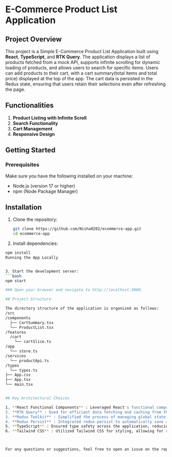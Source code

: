 # E-Commerce Product List Application

## Project Overview
This project is a Simple E-Commerce Product List Application built using **React**, **TypeScript**, and **RTK Query**. The application displays a list of products fetched from a mock API, supports infinite scrolling for dynamic loading of products, and allows users to search for specific items. Users can add products to their cart, with a cart summary(total items and total price) displayed at the top of the app. The cart data is persisted in the Redux state, ensuring that users retain their selections even after refreshing the page.

## Functionalities 
1. **Product Listing with Infinite Scroll**
2. **Search Functionality**
3. **Cart Management**
4. **Responsive Design**
 

## Getting Started

### Prerequisites
Make sure you have the following installed on your machine:
- Node.js (version 17 or higher)
- npm (Node Package Manager)

## Installation

1. Clone the repository:
   ```bash
   git clone https://github.com/Nisha0202/ecommerce-app.git
   cd ecommerce-app


2. Install dependencies:
  ```bash
  npm install
  Running the App Locally


3. Start the development server:
  ```bash
  npm start

### Open your browser and navigate to http://localhost:3000.

## Project Structure

The directory structure of the application is organized as follows:
/src
  /components
    ├── CartSummary.tsx
    └── ProductList.tsx
  /features
    /cart
      └── cartSlice.ts
  /app
    └── store.ts
  /services
    └── productApi.ts
  /types
    └── types.ts
  ├── App.css
  ├── App.tsx
  └── main.tsx


## Key Architectural Choices

1. **React Functional Components** : Leveraged React's functional components and hooks for state and lifecycle management.
2. **RTK Query** : Used for efficient data fetching and caching from the FakeStore API.
3. **Redux Toolkit** : Simplified the process of managing global state, particularly for the shopping cart.
4. **Redux Persist** : Integrated redux-persist to automatically save and rehydrate the shopping cart state in localStorage, ensuring that users' cart data is preserved even after refreshing the page.
5. **TypeScript** : Ensured type safety across the application, reducing runtime errors and improving developer experience.
6. **Tailwind CSS** : Utilized Tailwind CSS for styling, allowing for rapid design implementation with a utility-first approach that promotes responsive and adaptive UI.



For any questions or suggestions, feel free to open an issue on the repository or contact me at [nishajabatunnessa@gmail.com].